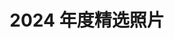 ---
description: 今年，我也走过了许多地方，见证了人世间的悲欢离合，用镜头记录下无数动人的瞬间。赛里木湖的湛蓝、《苹果香》中的蓝色小屋、风吹草低的牛羊、第四纪火山的奇特地貌、一望无际的戈壁滩、肉眼可见的深邃银河、万人大合唱的震撼、还有海上的日落与月升……每一处风景都饱含故事，每一帧画面都充满了意义。这一年，旅途不仅拓宽了视野，更丰富了心灵。
menus: "main"
title: 2024 年度精选照片
weight: 1
categories: ["2024"]
params:
  theme: light
resources:
  - src: DSC05153.JPG
    params:
      cover: true
---